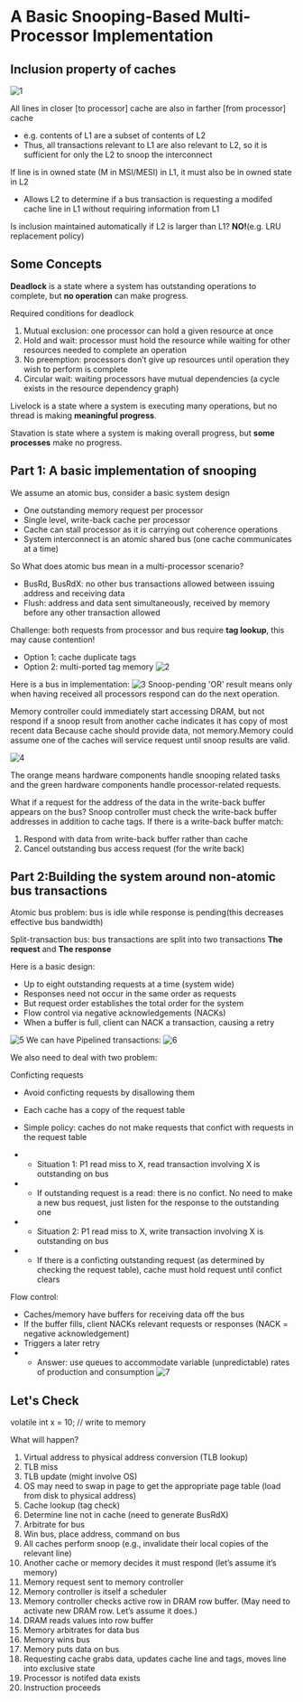 # A Basic Snooping-Based Multi-Processor Implementation

## Inclusion property of caches
![1](./assets/1.png)

All lines in closer [to processor] cache are also in farther [from processor] cache 
- e.g. contents of L1 are a subset of contents of L2 
- Thus, all transactions relevant to L1 are also relevant to L2, so it is sufficient 
for only the L2 to snoop the interconnect

If line is in owned state (M in MSI/MESI) in L1, it must also be in owned state in L2 
- Allows L2 to determine if a bus transaction is requesting a modifed cache line 
in L1 without requiring information from L1

Is inclusion maintained automatically if L2 is larger than L1? __NO!__(e.g. LRU replacement policy)

## Some Concepts
__Deadlock__ is a state where a system has outstanding operations to complete, but 
__no operation__ can make progress.

Required conditions for deadlock
1. Mutual exclusion: one processor can hold a given resource at once 
2. Hold and wait: processor must hold the resource while waiting for other 
resources needed to complete an operation 
3. No preemption: processors don’t give up resources until operation they 
wish to perform is complete 
4. Circular wait: waiting processors have mutual dependencies (a cycle exists 
in the resource dependency graph)

Livelock is a state where a system is executing many operations, but no 
thread is making __meaningful progress__.

Stavation is state where a system is making overall progress, but __some processes__ make no progress.

## Part 1: A basic implementation of snooping
We assume an atomic bus, consider a basic system design 
- One outstanding memory request per processor 
- Single level, write-back cache per processor 
- Cache can stall processor as it is carrying out coherence operations
- System interconnect is an atomic shared bus (one cache communicates at a time)

So What does atomic bus mean in a multi-processor scenario? 
- BusRd, BusRdX: no other bus transactions allowed between issuing 
address and receiving data 
- Flush: address and data sent simultaneously, received by memory 
before any other transaction allowed

Challenge: both requests from processor and bus require __tag lookup__, this may cause contention!
- Option 1: cache duplicate tags
- Option 2: multi-ported tag memory
![2](./assets/2.png)

Here is a bus in implementation:
![3](./assets/3.png)
Snoop-pending 'OR' result means only when having received all processors respond can do the next operation.

Memory controller could immediately start accessing DRAM, but not respond  if a snoop result from another cache indicates it has copy of most recent data 
Because cache should provide data, not memory.Memory could assume one of the caches will service request until snoop results are valid.

![4](./assets/4.png)

The orange means hardware components handle snooping related tasks and 
the green hardware components handle processor-related requests.

What if a request for the address of the data in the write-back buffer 
appears on the bus? Snoop controller must check the 
write-back buffer addresses in addition to cache tags. 
If there is a write-back buffer match: 
1. Respond with data from write-back buffer rather than cache 
2. Cancel outstanding bus access request (for the write back)

## Part 2:Building the system around non-atomic bus transactions
Atomic bus problem: bus is idle while response is pending(this decreases effective bus bandwidth)

Split-transaction bus: bus transactions are split into two transactions __The request__ and __The response__

Here is a basic design:
- Up to eight outstanding requests at a time (system wide) 
- Responses need not occur in the same order as requests 
- But request order establishes the total order for the system 
- Flow control via negative acknowledgements (NACKs) 
- When a buffer is full, client can NACK a transaction, causing a retry

![5](./assets/5.png)
We can have Pipelined transactions:
![6](./assets/6.png)

We also need to deal with two problem:

Conficting requests 
- Avoid conficting requests by disallowing them 
- Each cache has a copy of the request table 
- Simple policy: caches do not make requests that confict with requests 
in the request table

- -  Situation 1: P1 read miss to X, read transaction involving X is outstanding on bus
- - If outstanding request is a read: there is no confict. No need to make a new bus request, 
just listen for the response to the outstanding one
- - Situation 2: P1 read miss to X, write transaction 
involving X is outstanding on bus
- - If there is a conficting outstanding request (as determined by checking the request 
table), cache must hold request until confict clears




Flow control: 
- Caches/memory have buffers for receiving data off the bus 
- If the buffer fills, client NACKs relevant requests or responses 
(NACK = negative acknowledgement) 
- Triggers a later retry
- - Answer: use queues to accommodate variable (unpredictable) rates of production and consumption
![7](./assets/7.png)

## Let's Check
volatile int x = 10; // write to memory

What will happen?
1. Virtual address to physical address conversion (TLB lookup) 
2. TLB miss 
3. TLB update (might involve OS) 
4. OS may need to swap in page to get the appropriate page table (load from disk to physical address) 
5. Cache lookup (tag check)
6. Determine line not in cache (need to generate BusRdX) 
7. Arbitrate for bus 
8. Win bus, place address, command on bus
9. All caches perform snoop (e.g., invalidate their local copies of the relevant line)
10. Another cache or memory decides it must respond (let’s assume it’s memory) 
11. Memory request sent to memory controller 
12. Memory controller is itself a scheduler 
13. Memory controller checks active row in DRAM row buffer. (May need to activate new DRAM row. Let’s assume it does.)
14. DRAM reads values into row buffer 
15. Memory arbitrates for data bus 
16. Memory wins bus 
17. Memory puts data on bus 
18. Requesting cache grabs data, updates cache line and tags, moves line into exclusive state 
19. Processor is notifed data exists 
20. Instruction proceeds





